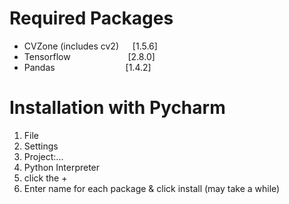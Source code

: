 # Required Packages
- CVZone (includes cv2) &emsp; [1.5.6]
- Tensorflow &emsp;&emsp;&emsp;&emsp;&emsp;&emsp; [2.8.0]
- Pandas &emsp;&emsp;&emsp;&emsp;&emsp;&emsp;&emsp;&ensp; [1.4.2]

# Installation with Pycharm
1) File
2) Settings
3) Project:...
4) Python Interpreter
5) click the +
6) Enter name for each package & click install (may take a while)
